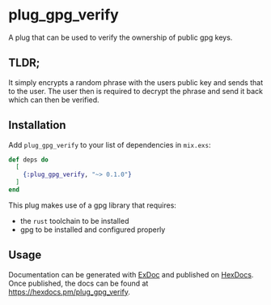 # plug_gpg_verify

A plug that can be used to verify the ownership of public gpg keys.

## TLDR;

It simply encrypts a random phrase with the users public key and sends that to the user.
The user then is required to decrypt the phrase and send it back which can then be verified.


## Installation

Add `plug_gpg_verify` to your list of dependencies in `mix.exs`:

```elixir
def deps do
  [
    {:plug_gpg_verify, "~> 0.1.0"}
  ]
end
```

This plug makes use of a gpg library that requires:
* the `rust` toolchain to be installed
* gpg to be installed and configured properly

## Usage


Documentation can be generated with [ExDoc](https://github.com/elixir-lang/ex_doc)
and published on [HexDocs](https://hexdocs.pm). Once published, the docs can
be found at <https://hexdocs.pm/plug_gpg_verify>.
